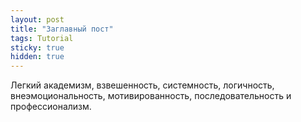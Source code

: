 ```yaml
---
layout: post
title: "Заглавный пост"
tags: Tutorial
sticky: true
hidden: true
---
```


Легкий академизм, взвешенность, системность, логичность, внеэмоциональность, мотивированность, последовательность и профессионализм.
